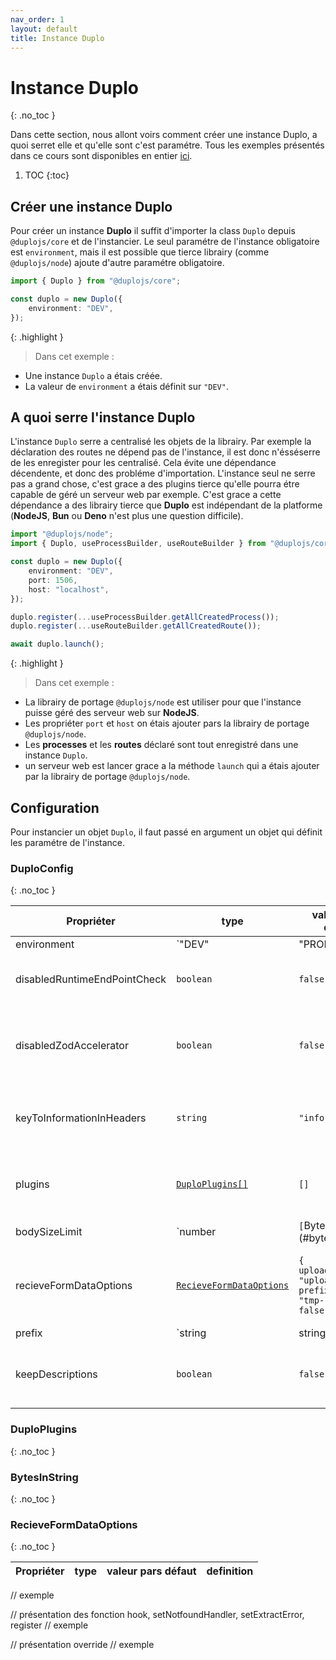 ```yaml
---
nav_order: 1
layout: default
title: Instance Duplo
---
```


# Instance Duplo
{: .no_toc }

Dans cette section, nous allont voirs comment créer une instance Duplo, a quoi serret elle et qu'elle sont c'est paramétre. 
Tous les exemples présentés dans ce cours sont disponibles en entier [ici](https://github.com/duplojs/examples/tree/1.x/resources/config).

1. TOC
{:toc}

## Créer une instance Duplo
Pour créer un instance **Duplo** il suffit d'importer la class `Duplo` depuis `@duplojs/core` et de l'instancier. Le seul paramétre de l'instance obligatoire est `environment`, mais il est possible que tierce librairy (comme `@duplojs/node`) ajoute d'autre paramétre obligatoire.

```ts
import { Duplo } from "@duplojs/core";

const duplo = new Duplo({
	environment: "DEV",
});
```

{: .highlight }
>Dans cet exemple :
><div markdown="block">
- Une instance `Duplo` a étais créée.
- La valeur de `environment` a étais définit sur `"DEV"`.
></div>

## A quoi serre l'instance Duplo
L'instance `Duplo` serre a centralisé les objets de la librairy. Par exemple la déclaration des routes ne dépend pas de l'instance, il est donc n'ésséserre de les enregister pour les centralisé. Cela évite une dépendance décendente, et donc des probléme d'importation. L'instance seul ne serre pas a grand chose, c'est grace a des plugins tierce qu'elle pourra étre capable de géré un serveur web par exemple. C'est grace a cette dépendance a des librairy tierce que **Duplo** est indépendant de la platforme (**NodeJS**, **Bun** ou **Deno** n'est plus une question difficile).

```ts
import "@duplojs/node";
import { Duplo, useProcessBuilder, useRouteBuilder } from "@duplojs/core";

const duplo = new Duplo({
	environment: "DEV",
	port: 1506,
	host: "localhost",
});

duplo.register(...useProcessBuilder.getAllCreatedProcess());
duplo.register(...useRouteBuilder.getAllCreatedRoute());

await duplo.launch();
```

{: .highlight }
>Dans cet exemple :
><div markdown="block">
- La librairy de portage `@duplojs/node` est utiliser pour que l'instance puisse géré des serveur web sur **NodeJS**.
- Les propriéter `port` et `host` on étais ajouter pars la librairy de portage `@duplojs/node`.
- Les **processes** et les **routes** déclaré sont tout enregistré dans une instance `Duplo`.
- un serveur web est lancer grace a la méthode `launch` qui a étais ajouter par la librairy de portage `@duplojs/node`.
></div>

## Configuration
Pour instancier un objet `Duplo`, il faut passé en argument un objet qui définit les paramétre de l'instance.

### DuploConfig
{: .no_toc }

Propriéter|type|valeur pars défaut|definition 
---|---|---|---
environment|`"DEV" | "PROD" | "TEST"`|requie|Définit l'environement dans lequel se lance l'instance.
disabledRuntimeEndPointCheck|`boolean`|`false`|Désactive l'éxéctuion des contrat de sortie.
disabledZodAccelerator|`boolean`|`false`|Désactive l'optimisation des schema zod pars [@duplojs/zod-accelerator](https://github.com/duplojs/zod-accelerator).
keyToInformationInHeaders|`string`|`"information"`|Définit la clef de l'**information** dans les headers.
plugins|[`DuploPlugins[]`](#duploconfig)|`[]`|Tableau qui contien les plugins que vas utilisé l'instance.
bodySizeLimit|`number | `[`BytesInString`](#bytesinstring)|`"50mb"`|La taille maximale du body qu'il est possible d'accepter.
recieveFormDataOptions|[`RecieveFormDataOptions`](#recieveformdataoptions) |`{ uploadDirectory: "upload", prefixTempName: "tmp-", strict: false }`|Permet de définir les option pars défaut de la récéption des form data.
prefix|`string | string[]`|`[]`|Définit un ou plusieur préfix sur chaq'une des routes enregistré.
keepDescriptions|`boolean`|`false`|Indique qu'il faut garder les description aprés le lancement.

### DuploPlugins
{: .no_toc }

### BytesInString
{: .no_toc }

### RecieveFormDataOptions
{: .no_toc }

Propriéter|type|valeur pars défaut|definition 
---|---|---|---

// exemple

// présentation des fonction hook, setNotfoundHandler, setExtractError, register
// exemple

// présentation override
// exemple